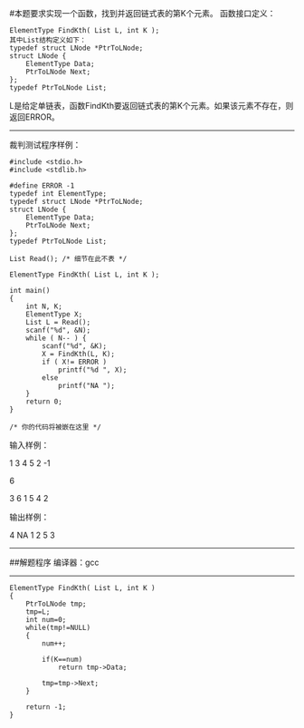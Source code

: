 #本题要求实现一个函数，找到并返回链式表的第K个元素。
函数接口定义：
	
	ElementType FindKth( List L, int K );
	其中List结构定义如下：
	typedef struct LNode *PtrToLNode;
	struct LNode {
	    ElementType Data;
	    PtrToLNode Next;
	};
	typedef PtrToLNode List;
L是给定单链表，函数FindKth要返回链式表的第K个元素。如果该元素不存在，则返回ERROR。
***
裁判测试程序样例：
	
	#include <stdio.h>
	#include <stdlib.h>
	
	#define ERROR -1
	typedef int ElementType;
	typedef struct LNode *PtrToLNode;
	struct LNode {
	    ElementType Data;
	    PtrToLNode Next;
	};
	typedef PtrToLNode List;
	
	List Read(); /* 细节在此不表 */
	
	ElementType FindKth( List L, int K );
	
	int main()
	{
	    int N, K;
	    ElementType X;
	    List L = Read();
	    scanf("%d", &N);
	    while ( N-- ) {
	        scanf("%d", &K);
	        X = FindKth(L, K);
	        if ( X!= ERROR )
	            printf("%d ", X);
	        else
	            printf("NA ");
	    }
	    return 0;
	}
	
	/* 你的代码将被嵌在这里 */
输入样例：

1 3 4 5 2 -1

6

3 6 1 5 4 2

输出样例：

4 NA 1 2 5 3
***
##解题程序
编译器：gcc
***
	ElementType FindKth( List L, int K )
	{
		PtrToLNode tmp;
		tmp=L;
		int num=0;
		while(tmp!=NULL)
		{
			num++;
	
			if(K==num)
				return tmp->Data;
	
			tmp=tmp->Next;
		}
	
		return -1;
	}